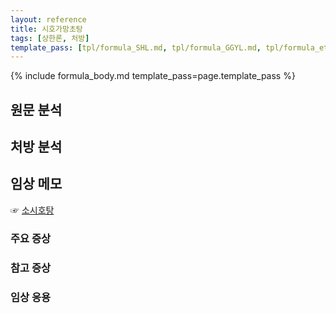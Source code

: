 ```yaml
---
layout: reference
title: 시호가망초탕
tags: [상한론, 처방]
template_pass: [tpl/formula_SHL.md, tpl/formula_GGYL.md, tpl/formula_etc.md]
---
```



{% include formula_body.md template_pass=page.template_pass %}

## 원문 분석


## 처방 분석



## 임상 메모

☞ [소시호탕]({{site.formulaurl}}/소시호탕)

### 주요 증상

### 참고 증상


### 임상 응용
